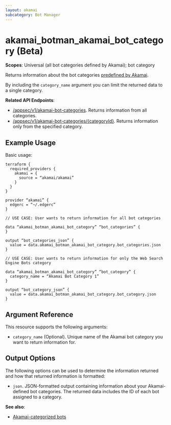 ```yaml
---
layout: akamai
subcategory: Bot Manager
---
```


# akamai_botman_akamai_bot_category (Beta)

**Scopes**: Universal (all bot categories defined by Akamai); bot category

Returns information about the bot categories [predefined by Akamai](https://techdocs.akamai.com/bot-manager/docs/akamai-categorized-bots).

By including the `category_name` argument you can limit the returned data to a single category.

**Related API Endpoints**:

- [/appsec/v1/akamai-bot-categories](https://techdocs.akamai.com/bot-manager/reference/get-akamai-bot-categories). Returns information from all categories.
- [/appsec/v1/akamai-bot-categories/{categoryId}](https://techdocs.akamai.com/bot-manager/reference/get-akamai-bot-categories). Returns information only from the specified category.

## Example Usage

Basic usage:

```
terraform {
  required_providers {
    akamai = {
      source = “akamai/akamai”
    }
  }
}

provider “akamai” {
  edgerc = “~/.edgerc”
}

// USE CASE: User wants to return information for all bot categories

data “akamai_botman_akamai_bot_category” “bot_categories” {
}

output “bot_categories_json” {
  value = data.akamai_botman_akamai_bot_category.bot_categories.json
}

// USE CASE: User wants to return information for only the Web Search Engine Bots category

data “akamai_botman_akamai_bot_category” “bot_category” {
  category_name = “Akamai Bot Category 1”
}

output “bot_category_json” {
  value = data.akamai_botman_akamai_bot_category.bot_category.json
}
```

## Argument Reference

This resource supports the following arguments:

- `category_name` (Optional). Unique name of the Akamai bot category you want to return information for.

## Output Options

The following options can be used to determine the information returned and how that returned information is formatted:

- `json`. JSON-formatted output containing information about your Akamai-defined bot categories. The returned data includes the ID of each bot assigned to a category.

**See also**:

- [Akamai-categorized bots](https://techdocs.akamai.com/bot-manager/docs/akamai-categorized-bots)
